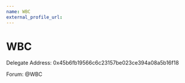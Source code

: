 ```yaml
---
name: WBC
external_profile_url:
---
```


# WBC
Delegate Address: 0x45b6fb19566c6c23157be023ce394a08a5b16f18

Forum: @WBC  
